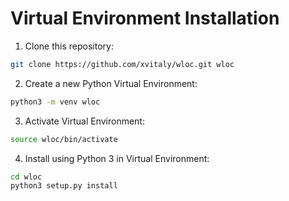 # Virtual Environment Installation

 1. Clone this repository:
 ```bash
 git clone https://github.com/xvitaly/wloc.git wloc
 ```
 2. Create a new Python Virtual Environment:
 ```bash
 python3 -m venv wloc
 ```
 3. Activate Virtual Environment:
 ```bash
 source wloc/bin/activate
 ```
 4. Install using Python 3 in Virtual Environment:
 ```bash
 cd wloc
 python3 setup.py install
 ```
